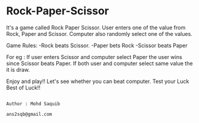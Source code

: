 # Rock-Paper-Scissor
It's a game called Rock Paper Scissor.
User enters one of the value from Rock, Paper and Scissor.
Computer also randomly select one of the values.

Game Rules:
-Rock beats Scissor.
-Paper bets Rock
-Scissor beats Paper

For eg : If user enters Scissor and computer select Paper the user wins since Scissor beats Paper.
         If both user and computer select same value the it is draw.
         
Enjoy and play!!
Let's see whether you can beat computer. Test your Luck
Best of Luck!!

                                                                                      Author : Mohd Saquib
                                                                                               ans2sqb@gmail.com
